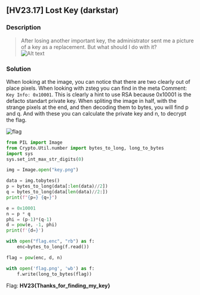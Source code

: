 ## [HV23.17] Lost Key (darkstar)
### Description
> After losing another important key, the administrator sent me a picture of a key as a replacement. But what should I do with it?    
> ![Alt text](./17-Lost-Key/key.png)
### Solution
When looking at the image, you can notice that there are two clearly out of place pixels. When looking with zsteg you can find in the meta Comment: ```Key Info: 0x10001```. This is clearly a hint to use RSA because 0x10001 is the defacto standart private key. When spliting the image in half, with the strange pixels at the end, and then decoding them to bytes, you will find p and q. And with these you can calculate the private key and n, to decrypt the flag.   

![flag](./17-Lost-Key/flag.png)  

```py
from PIL import Image
from Crypto.Util.number import bytes_to_long, long_to_bytes
import sys
sys.set_int_max_str_digits(0)

img = Image.open("key.png")

data = img.tobytes()
p = bytes_to_long(data[:len(data)//2])
q = bytes_to_long(data[len(data)//2:])
print(f"{p=} {q=}")

e = 0x10001
n = p * q
phi = (p-1)*(q-1)
d = pow(e, -1, phi)
print(f'{d=}')

with open("flag.enc", "rb") as f:
    enc=bytes_to_long(f.read())

flag = pow(enc, d, n)

with open('flag.png', 'wb') as f:
    f.write(long_to_bytes(flag))
```

Flag: **HV23{Thanks_for_finding_my_key}**